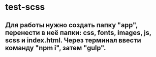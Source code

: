 # test-scss
## Для работы нужно создать папку "app", перенести в неё папки: css, fonts, images, js, scss и index.html. Через терминал ввести команду "npm i", затем "gulp".

